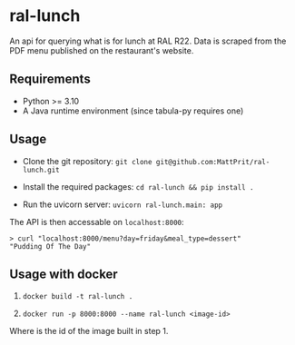 # ral-lunch

An api for querying what is for lunch at RAL R22. Data is scraped from the PDF menu published on the restaurant's website.

## Requirements
- Python >= 3.10
- A Java runtime environment (since tabula-py requires one)

## Usage

- Clone the git repository: `git clone git@github.com:MattPrit/ral-lunch.git`

- Install the required packages: `cd ral-lunch && pip install .`

- Run the uvicorn server: `uvicorn ral-lunch.main: app`

The API is then accessable on `localhost:8000`:

```
> curl "localhost:8000/menu?day=friday&meal_type=dessert" 
"Pudding Of The Day"
```

## Usage with docker

1. `docker build -t ral-lunch .`

2. `docker run -p 8000:8000 --name ral-lunch <image-id>`

Where <image-id> is the id of the image built in step 1.
